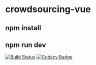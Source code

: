 # crowdsourcing-vue
## npm install ##
## npm run dev ##

[![Build Status](https://travis-ci.org/Lab409-SSE-Tongji/crowdsourcing-vue.svg?branch=master)](https://travis-ci.org/Lab409-SSE-Tongji/crowdsourcing-vue)
[![Codacy Badge](https://api.codacy.com/project/badge/Grade/006179202b8942f2b2feaf7d2b4e85b4)](https://www.codacy.com/app/githubNee/crowdsourcing-vue?utm_source=github.com&amp;utm_medium=referral&amp;utm_content=Lab409-SSE-Tongji/crowdsourcing-vue&amp;utm_campaign=Badge_Grade)
